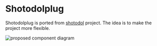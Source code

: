 
Shotodolplug
============

Shotodolplug is ported from [shotodol](https://github.com/kamanashisroy/shotodol) project. The idea is to make the project more flexible.

![proposed component diagram](shotodolplug_for_vala.svg)
